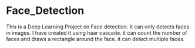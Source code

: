 # Face_Detection
This is a Deep Learning Project on Face detection. It can only detects faces in images. I have created it using haar cascade.  it can count the number of faces and draws a rectangle around the face.  it can detect multiple faces.
